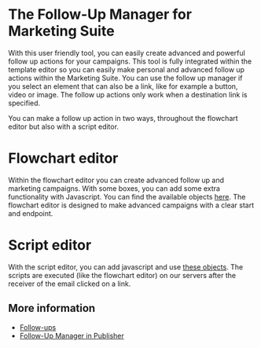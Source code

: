 # The Follow-Up Manager for Marketing Suite

With this user friendly tool, you can easily create advanced and powerful follow up actions for your campaigns. 
This tool is fully integrated within the template editor so you can easily make personal and advanced 
follow up actions within the Marketing Suite. You can use the follow up manager if you select an element 
that can also be a link, like for example a button, video or image. The follow up actions only work when 
a destination link is specified. 

You can make a follow up action in two ways, throughout the flowchart editor but also with a script editor. 

# Flowchart editor

Within the flowchart editor you can create advanced follow up and marketing campaigns. With some boxes, you 
can add some extra functionality with Javascript. You can find the available objects 
[here](followups-scripting). The flowchart editor is designed to make advanced campaigns 
with a clear start and endpoint.

# Script editor

With the script editor, you can add javascript and use [these objects](followups-scripting). 
The scripts are executed (like the flowchart editor) on our servers after the receiver 
of the email clicked on a link. 

## More information

* [Follow-ups](./followups)
* [Follow-Up Manager in Publisher](./publisher-follow-up-manager)
